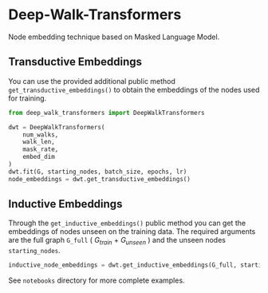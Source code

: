 # Deep-Walk-Transformers
Node embedding technique based on Masked Language Model.

**Transductive Embeddings**
----------------------------------------------------------------

You can use the provided additional public method `get_transductive_embeddings()` to obtain the embeddings of the nodes used for training.

```python
from deep_walk_transformers import DeepWalkTransformers

dwt = DeepWalkTransformers(
    num_walks,
    walk_len,
    mask_rate,
    embed_dim
)
dwt.fit(G, starting_nodes, batch_size, epochs, lr)
node_embeddings = dwt.get_transductive_embeddings()
```
**Inductive Embeddings**
----------------------------------------------------------------

Through the `get_inductive_embeddings()` public method you can get the embeddings of nodes unseen on the training data. The required arguments are the full graph `G_full` ( $G_{train}$ + $G_{unseen}$ ) and the unseen nodes `starting_nodes`.

```python
inductive_node_embeddings = dwt.get_inductive_embeddings(G_full, starting_nodes)
```


See `notebooks` directory for more complete examples.
